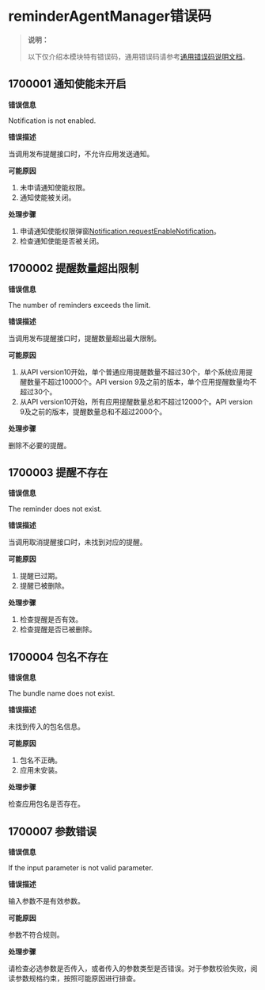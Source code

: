 # reminderAgentManager错误码

> **说明：**
>
> 以下仅介绍本模块特有错误码，通用错误码请参考[通用错误码说明文档](../errorcode-universal.md)。

## 1700001 通知使能未开启

**错误信息**

Notification is not enabled.

**错误描述**

当调用发布提醒接口时，不允许应用发送通知。

**可能原因**

1. 未申请通知使能权限。
2. 通知使能被关闭。

**处理步骤**

1. 申请通知使能权限弹窗[Notification.requestEnableNotification](../apis-notification-kit/js-apis-notification.md#notificationrequestenablenotification8)。
2. 检查通知使能是否被关闭。

## 1700002 提醒数量超出限制

**错误信息**

The number of reminders exceeds the limit.

**错误描述**

当调用发布提醒接口时，提醒数量超出最大限制。

**可能原因**
<!--RP1-->
1. 从API version10开始，单个普通应用提醒数量不超过30个，单个系统应用提醒数量不超过10000个。API version 9及之前的版本，单个应用提醒数量均不超过30个。
2. 从API version10开始，所有应用提醒数量总和不超过12000个。API version 9及之前的版本，提醒数量总和不超过2000个。

**处理步骤**

删除不必要的提醒。
<!--RP1End-->
## 1700003 提醒不存在

**错误信息**

The reminder does not exist.

**错误描述**

当调用取消提醒接口时，未找到对应的提醒。

**可能原因**

1. 提醒已过期。
2. 提醒已被删除。

**处理步骤**

1. 检查提醒是否有效。
2. 检查提醒是否已被删除。

## 1700004 包名不存在

**错误信息**

The bundle name does not exist.

**错误描述**

未找到传入的包名信息。

**可能原因**

1. 包名不正确。
2. 应用未安装。

**处理步骤**

检查应用包名是否存在。

## 1700007 参数错误

**错误信息**

If the input parameter is not valid parameter.

**错误描述**

输入参数不是有效参数。

**可能原因**

参数不符合规则。

**处理步骤**

请检查必选参数是否传入，或者传入的参数类型是否错误。对于参数校验失败，阅读参数规格约束，按照可能原因进行排查。